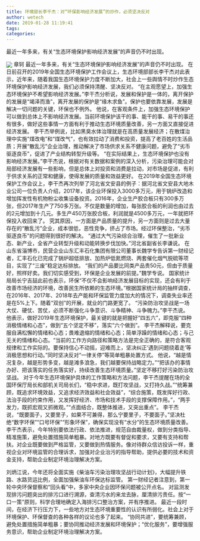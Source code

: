 ```yaml
---
title: 环境部长李干杰：对“环保影响经济发展”的炒作，必须坚决反对
author: wetech
date: 2019-01-28 11:19:41
tags: 
categories: 
---
```

最近一年多来，有关“生态环境保护影响经济发展”的声音仍不时出现。
<!-- more -->
<img align="center" border="0" src="https://imgcdn.yicai.com/uppics/images/2019/01/e289b542c9fd5bce7a6491a3a195f60c.jpg" />
章轲
最近一年多来，有关“生态环境保护影响经济发展”的声音仍不时出现。
在日前召开的2019年全国生态环境保护工作会议上，生态环境部部长李干杰对此表示，近年来，随着我国生态环境保护力度不断加大，社会上一些舆情不时炒作生态环境保护影响经济发展，我们必须保持清醒、坚决反对。
“在主观愿望上，加强生态环境保护不希望影响经济发展。”李干杰分析说，发展和保护是一体的，离开保护的发展是“竭泽而渔”，离开发展的保护是“缘木求鱼”。保护也要依靠发展，发展是解决一切问题的关键，环保也不例外。
他说，在客观条件上，加强生态环境保护可以做到总体上不影响经济发展。当前环境保护该干的事、能干的事、易干的事还有很多，做好这些事情一方面有利于推动生态环境质量改善，另一方面又直接促进经济发展。
李干杰举例说，比如黑臭水体治理就是在高质量发展经济；在散煤治理中实施“煤改电”和“煤改气”，也有效拉动了消费和投资，提高了老百姓的生活品质；开展“散乱污”企业治理，推动解决了市场供求关系不健康问题，避免了“劣币驱逐良币”，促进了产业结构转型升级等。
“在实际结果上，生态环境保护也没有影响经济发展。”李干杰说，根据对有关数据和案例的深入分析，污染治理可能会对局部经济发展有一些影响，但是总体上对投资和消费是拉动，对市场是促进，有利于供求关系的正常和健康，使得发展的质量和效益更好。
在2019年全国生态环境保护工作会议上，李干杰再次列举了河北省文安县的例子：据河北省文安县大地木业公司一位负责人介绍，2017年，该企业环保投入3000多万元，用于锅炉改造和增加挥发性有机物粉尘收集设备投资。2016年，企业生产胶合板只有300多万张，但2017年生产了750多万张。不仅是数量的增加，每张胶合板的利润也由过去的2元增加到十几元。多生产450万张胶合板，利润就是4500多万元，一年就把环保投入收回来了。
究其原因，一方面是产品质量的提升，另一方面则是过去大量存在的“散乱污”企业，成本很低，恶性竞争，挤占了市场。经过环保整治，“劣币驱逐良币”的问题得到很好的解决。
“通过大气污染综合治理，催生了一批新业态、新产业，全省产业转型升级和动能转换步伐加快。”河北省副省长李谦说。
在山东省淄博市，民营企业山东汇丰石化集团有限公司董事长魏学专告诉第一财经记者，汇丰石化已完成了锅炉超低排放、加热炉低氮燃烧、两套催化烟气脱硫等项目，实现了“三废”稳定达标排放。
“我们的产品要比同类产品贵50元，但由于质量好，照样好卖。我们切实感受到，环保是企业发展的前提。”魏学专说。
国家统计局局长宁吉喆此前也表示，环保“不仅不会影响经济发展目标的实现，还会有利于改善市场经济的环境，改善民生所依赖的生态环境。”根据国家统计局的抽样调查，在2016年、2017年、2018年去产能和环保监管力度加大的情况下，调查失业率还是在5%上下。随着“双创”的开展，就业的门路更宽了。
“污染防治攻坚战是一场大仗、硬仗、苦仗，必须不断强化斗争意识、斗争精神、斗争魄力。”李干杰说。
他表示，做好2019年生态环境保护，最关键的就是把握好“四五六”，即克服“四种消极情绪和心态”，做到“五个坚定不移”，落实“六个做到”。
李干杰解释说，要克服自满松懈的情绪和心态；畏难退缩的情绪和心态；简单浮躁的情绪和心态；与己无关的情绪和心态。“当前的工作方向路径和策略方法是完全正确的，是符合客观规律和工作实际的。要保持信心不动摇，迎难而上，坚决纠正‘遇到问题绕着走’等消极思想和行动。”同时坚决反对“一律关停”等简单粗暴处置方式。
他说，“越是情况复杂，越是形势多变，越是滩多浪急，我们越要保持战略定力。”“把该办的事情办好、把该落实的任务落实好，持续改善生态环境质量。”坚定不移打好污染防治攻坚战。
对于今年生态环境保护具体的工作策略和方法问题，李干杰提醒在场的全国环保厅局长和部机关司局长们，“稳中求进，既打攻坚战，又打持久战。”“统筹兼顾，既追求环境效益，又追求经济效益和社会效益”，“综合施策，既发挥好行政、法治手段的约束作用，又发挥好经济、市场和技术手段的支撑保障作用。”，“两手发力，既抓宏观又抓微观。”“点面结合，既整体推进，又突出重点”。
李干杰说，“既要面子，又要里子，如果不可兼得，那么宁要里子，不要面子。”坚决杜绝“数字环保”“口号环保”“形象环保”，确保实现没有“水分”的生态环境质量改善。
李干杰表示，今年特别要依法行政、依法推进，规范自由裁量权，做到分类指导、精准施策，避免处置措施简单粗暴。对地方既要有督促和要求，又要有支持和帮扶。对企业既要做到严格监管，又要做到热情服务。像对待群众信访投诉一样，重视企业对环境监管的合理诉求，加强对企业治污的指导帮助，提供必要的技术和资金支持，帮助企业制定环境治理解决方案。
 
 
刘炳江说，今年还将全面实施《柴油车污染治理攻坚战行动计划》，大幅提升铁路、水路货运比例，全面加强柴油车环保达标监管。
第一财经记者注意到，第一轮中央环保督察和“回头看”中，多家中央企业因环保问题被公开点名。
对监测发现排污问题突出的排污口进行溯源，查清污水的来龙去脉，厘清排污责任。按“一口一策”原则，科学合理地确定入海排污口整治方案，并有序推进。
最近一段时间，在经济下行压力下，一些地方对生态环境重要性的认识有所弱化。社会上对于环境保护、环保督查的各种各样的议论也多了起来。
“协同共进”，要统筹兼顾，避免处置措施简单粗暴；要协同推动经济发展和环境保护；“优化服务”，要增强服务意识，帮助企业制定环境治理解决方案。
